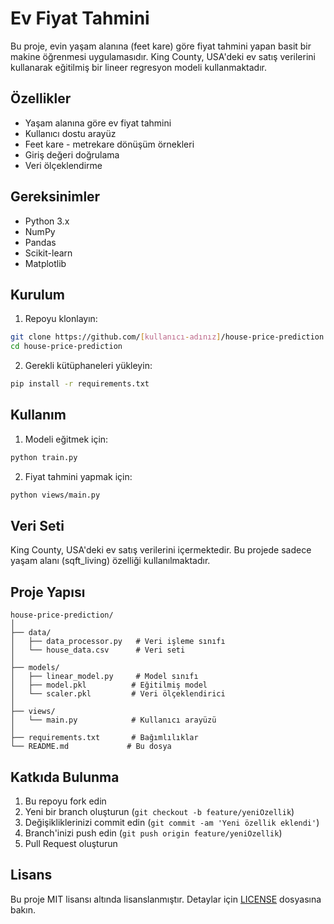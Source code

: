 # Ev Fiyat Tahmini

Bu proje, evin yaşam alanına (feet kare) göre fiyat tahmini yapan basit bir makine öğrenmesi uygulamasıdır. King County, USA'deki ev satış verilerini kullanarak eğitilmiş bir lineer regresyon modeli kullanmaktadır.

## Özellikler

- Yaşam alanına göre ev fiyat tahmini
- Kullanıcı dostu arayüz
- Feet kare - metrekare dönüşüm örnekleri
- Giriş değeri doğrulama
- Veri ölçeklendirme

## Gereksinimler

- Python 3.x
- NumPy
- Pandas
- Scikit-learn
- Matplotlib

## Kurulum

1. Repoyu klonlayın:

```bash
git clone https://github.com/[kullanıcı-adınız]/house-price-prediction.git
cd house-price-prediction
```

2. Gerekli kütüphaneleri yükleyin:

```bash
pip install -r requirements.txt
```

## Kullanım

1. Modeli eğitmek için:

```bash
python train.py
```

2. Fiyat tahmini yapmak için:

```bash
python views/main.py
```

## Veri Seti

King County, USA'deki ev satış verilerini içermektedir. Bu projede sadece yaşam alanı (sqft_living) özelliği kullanılmaktadır.

## Proje Yapısı

```
house-price-prediction/
│
├── data/
│   ├── data_processor.py   # Veri işleme sınıfı
│   └── house_data.csv      # Veri seti
│
├── models/
│   ├── linear_model.py     # Model sınıfı
│   ├── model.pkl          # Eğitilmiş model
│   └── scaler.pkl         # Veri ölçeklendirici
│
├── views/
│   └── main.py            # Kullanıcı arayüzü
│
├── requirements.txt       # Bağımlılıklar
└── README.md             # Bu dosya
```

## Katkıda Bulunma

1. Bu repoyu fork edin
2. Yeni bir branch oluşturun (`git checkout -b feature/yeniOzellik`)
3. Değişikliklerinizi commit edin (`git commit -am 'Yeni özellik eklendi'`)
4. Branch'inizi push edin (`git push origin feature/yeniOzellik`)
5. Pull Request oluşturun

## Lisans

Bu proje MIT lisansı altında lisanslanmıştır. Detaylar için [LICENSE](LICENSE) dosyasına bakın.
